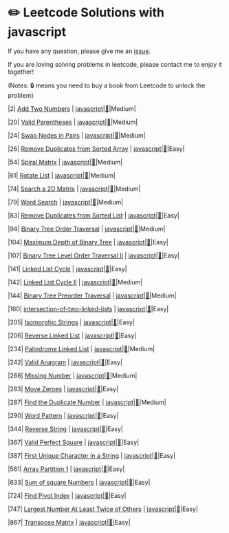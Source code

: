 # :pencil2: Leetcode Solutions with javascript

If you have any question, please give me an [issue](https://github.com/swolecoder/leetcode-Javascript/issues).

If you are loving solving problems in leetcode, please contact me to enjoy it together!

(Notes: :lock: means you need to buy a book from Leetcode to unlock the problem)

<!-- |  #  | Title | Source Code | Article | Difficulty |
| :-: | :---: | :---------: | :-----: | :--------: | -->

|2| [Add Two Numbers](https://leetcode.com/problems/add-two-numbers/description/) | [javascript](https://github.com/swolecoder/leetcode-Javascript/blob/master/2.%20Add%20Two%20Numbers/add-two-numbers.js)|[:memo:](https://leetcode.com/problems/add-two-numbers/description/)|Medium|

|20| [Valid Parentheses](https://leetcode.com/problems/valid-parentheses/description/) | [javascript](https://github.com/swolecoder/leetcode-Javascript/blob/master/20.%20Valid%20Parentheses/valid-parentheses.js)|[:memo:](https://leetcode.com/problems/valid-parentheses/description/)|Medium|

|24| [Swap Nodes in Pairs](https://leetcode.com/problems/swap-nodes-in-pairs/description/) | [javascript](https://github.com/swolecoder/leetcode-Javascript/blob/master/24.%20Swap%20Nodes%20in%20Pairs/swap-nodes-in-pairs.js)|[:memo:](https://leetcode.com/problems/swap-nodes-in-pairs/description/)|Medium|

|26| [Remove Duplicates from Sorted Array](https://leetcode.com/problems/remove-duplicates-from-sorted-array/description/) | [javascript](https://github.com/swolecoder/leetcode-Javascript/tree/master/26.%20Remove%20Duplicates%20from%20Sorted%20Array)|[:memo:](https://leetcode.com/problems/remove-duplicates-from-sorted-array/description/)|Easy|

|54| [Spiral Matrix](https://leetcode.com/problems/spiral-matrix/description/) | [javascript](https://github.com/swolecoder/leetcode-Javascript/blob/master/54.%20Spiral%20Matrix/spiral-matrix.js)|[:memo:](https://leetcode.com/problems/spiral-matrix/description/)|Medium|

|61| [Rotate List](https://leetcode.com/problems/rotate-list/description/) | [javascript](https://github.com/swolecoder/leetcode-Javascript/blob/master/2.%20Add%20Two%20Numbers/add-two-numbers.js)|[:memo:](https://leetcode.com/problems/rotate-list/description/)|Medium|

|74| [ Search a 2D Matrix](https://leetcode.com/problems/search-a-2d-matrix/) | [javascript](https://github.com/swolecoder/leetcode-Javascript/blob/master/79.%20Word%20Search/word-search.js)|[:memo:](https://leetcode.com/problems/search-a-2d-matrix/)|Medium|

|79| [Word Search](https://leetcode.com/problems/word-search/description/) | [javascript](https://github.com/swolecoder/leetcode-Javascript/blob/master/79.%20Word%20Search/word-search.js)|[:memo:](https://leetcode.com/problems/word-search/description/)|Medium|

|83| [Remove Duplicates from Sorted List](https://leetcode.com/problems/remove-duplicates-from-sorted-list/description/) | [javascript](https://github.com/swolecoder/leetcode-Javascript/blob/master/83.%20Remove%20Duplicates%20from%20Sorted%20List/remove-duplicates-sorted-list.js)|[:memo:](https://leetcode.com/problems/remove-duplicates-from-sorted-list/description/)|Easy|

|94| [Binary Tree Order Traversal](https://leetcode.com/problems/binary-tree-inorder-traversal/description/) | [javascript](https://github.com/swolecoder/leetcode-Javascript/blob/master/94.%20Binary%20Tree%20Inorder%20Traversal/binary-tree-inorder-traversal.js)|[:memo:](https://leetcode.com/problems/binary-tree-inorder-traversal/description/)|Medium|

|104| [Maximum Depth of Binary Tree](https://leetcode.com/problems/maximum-depth-of-binary-tree/) | [javascript](https://github.com/swolecoder/leetcode-Javascript/blob/master/104.%20Maximum%20Depth%20of%20Binary%20Tree/maxium-depth-bnary-tree.js)|[:memo:](https://leetcode.com/problems/maximum-depth-of-binary-tree/)|Easy|

|107| [Binary Tree Level Order Traversal II](https://leetcode.com/problems/binary-tree-level-order-traversal-ii/description/) | [javascript](https://github.com/swolecoder/leetcode-Javascript/blob/master/107.%20Binary%20Tree%20Level%20Order%20Traversal%20II/binary-level-tree-traversal.js)|[:memo:](https://leetcode.com/problems/binary-tree-level-order-traversal-ii/description/)|Easy|

|141| [Linked List Cycle](https://leetcode.com/problems/linked-list-cycle/description/) | [javascript](https://github.com/swolecoder/leetcode-Javascript/blob/master/141.%20Linked%20List%20Cycle/linked-list-cycle.js)|[:memo:](https://leetcode.com/problems/linked-list-cycle/description/)|Easy|

|142| [Linked List Cycle II](https://leetcode.com/problems/linked-list-cycle-ii/description/) | [javascript](https://github.com/swolecoder/leetcode-Javascript/tree/master/142.%20Linked%20List%20Cycle%20II)|[:memo:](https://leetcode.com/problems/linked-list-cycle-ii/description/)|Medium|

|144| [ Binary Tree Preorder Traversal](https://leetcode.com/problems/binary-tree-preorder-traversal/description/) | [javascript](https://github.com/swolecoder/leetcode-Javascript/blob/master/144.%20Binary%20Tree%20Preorder%20Traversal/binary-tree-preorder-traversal.js)|[:memo:](https://leetcode.com/problems/binary-tree-preorder-traversal/description/)|Medium|

|160| [intersection-of-two-linked-lists](https://leetcode.com/problems/intersection-of-two-linked-lists/) | [javascript](https://github.com/swolecoder/leetcode-Javascript/blob/master/160.%20Intersection%20of%20Two%20Linked%20Lists/intersection-of-two-linked-lists.js)|[:memo:](https://leetcode.com/problems/isomorphic-strings/description/)|Easy|

|205| [Isomorphic Strings](https://leetcode.com/problems/isomorphic-strings/description/) | [javascript](https://github.com/swolecoder/leetcode-Javascript/blob/master/205.%20Isomorphic%20Strings/isomorphic-strings.js)|[:memo:](https://leetcode.com/problems/reverse-linked-list/description/)|Easy|

|206| [Reverse Linked List](https://leetcode.com/problems/reverse-linked-list/description/) | [javascript](https://github.com/swolecoder/leetcode-Javascript/blob/master/206.%20Reverse%20Linked%20List/reverse-linkied-list.js)|[:memo:](https://leetcode.com/problems/reverse-linked-list/description/)|Easy|

|234| [Palindrome Linked List](https://leetcode.com/problems/palindrome-linked-list/description/) | [javascript](https://github.com/swolecoder/leetcode-Javascript/blob/master/234.%20Palindrome%20Linked%20List/palindrome-linked-list.js)|[:memo:](https://leetcode.com/problems/palindrome-linked-list/description/)|Medium|

|242| [Valid Anagram](https://leetcode.com/problems/valid-anagram/description/) | [javascript](https://github.com/swolecoder/leetcode-Javascript/blob/master/242.%20Valid%20Anagram/valid-anagram.js)|[:memo:](https://leetcode.com/problems/valid-anagram/description/)|Easy|

|268| [Missing Number](https://leetcode.com/problems/missing-number/description/) | [javascript](https://github.com/swolecoder/leetcode-Javascript/blob/master/268.%20Missing%20Number/missing-number.js)|[:memo:](https://leetcode.com/problems/missing-number/description/)|Medium|

|283| [Move Zeroes](https://leetcode.com/problems/move-zeroes/description/) | [javascript](https://github.com/swolecoder/leetcode-Javascript/blob/master/283.%20Move%20Zeroes/move-zeros.js)|[:memo:](https://leetcode.com/problems/move-zeroes/description/)|Easy|

|287| [Find the Duplicate Number](https://leetcode.com/problems/find-the-duplicate-number/description/) | [javascript](https://github.com/swolecoder/leetcode-Javascript/blob/master/287.%20Find%20the%20Duplicate%20Number/find-the-duplicate-number.js)|[:memo:](https://leetcode.com/problems/find-the-duplicate-number/description/)|Medium|

|290| [Word Pattern](https://leetcode.com/problems/word-pattern/description/) | [javascript](https://github.com/swolecoder/leetcode-Javascript/blob/master/290.%20Word%20Pattern/word-pattern.js)|[:memo:](https://leetcode.com/problems/word-pattern/description/)|Easy|

|344| [Reverse String](https://leetcode.com/problems/reverse-string) | [javascript](https://github.com/swolecoder/leetcode-Javascript/blob/master/344.%20Reverse%20String/reverse-string.js)|[:memo:](https://leetcode.com/problems/reverse-string)|Easy|

|367| [Valid Perfect Square](hhttps://leetcode.com/problems/valid-perfect-square/description/) | [javascript](https://github.com/swolecoder/leetcode-Javascript/blob/master/367.%20Valid%20Perfect%20Square/valid-perfect-square.js)|[:memo:](https://leetcode.com/problems/valid-perfect-square/description/)|Easy|

|387| [First Unique Character in a String](https://leetcode.com/problems/first-unique-character-in-a-string/description/) | [javascript](https://github.com/swolecoder/leetcode-Javascript/blob/master/%20387.%20First%20Unique%20Character%20in%20a%20String/first-unique-characters.js)|[:memo:](https://leetcode.com/problems/first-unique-character-in-a-string/description/)|Easy|

|561| [Array Partition 1](https://leetcode.com/problems/array-partition-i/description/) | [javascript](https://github.com/swolecoder/leetcode-Javascript/blob/master/561.%20Array%20Partition%20I/array-partition.js)|[:memo:](https://leetcode.com/problems/array-partition-i/description/)|Easy|

|633| [Sum of square Numbers](https://leetcode.com/problems/sum-of-square-numbers/description/) | [javascript](https://github.com/swolecoder/leetcode-Javascript/blob/master/2.%20Add%20Two%20Numbers/add-two-numbers.js)|[:memo:](https://leetcode.com/articles/sum-of-square-numbers/)|Easy|

|724| [Find Pivot Index](https://leetcode.com/problems/find-pivot-index/) | [javascript](https://github.com/swolecoder/leetcode-Javascript/blob/master/724.%20Find%20Pivot%20Index/find-pivot-index.js)|[:memo:](https://leetcode.com/problems/find-pivot-index/)|Easy|

|747| [Largest Number At Least Twice of Others](https://leetcode.com/problems/largest-number-at-least-twice-of-others/) | [javascript](https://github.com/swolecoder/leetcode-Javascript/blob/master/747.%20Largest%20Number%20At%20Least%20Twice%20of%20Others/largest-number-least-twice-other.js)|[:memo:](https://leetcode.com/problems/largest-number-at-least-twice-of-others/)|Easy|

|867| [Transpose Matrix](https://leetcode.com/problems/transpose-matrix/description/) | [javascript](https://github.com/swolecoder/leetcode-Javascript/blob/master/867.%20Transpose%20Matrix/transpose-matrix.js)|[:memo:](https://leetcode.com/problems/transpose-matrix/description/)|Easy|
